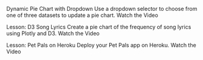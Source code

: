 Dynamic Pie Chart with Dropdown
Use a dropdown selector to choose from one of three datasets to update a pie chart.
Watch the Video

Lesson: D3 Song Lyrics
Create a pie chart of the frequency of song lyrics using Plotly and D3.
Watch the Video

Lesson: Pet Pals on Heroku
Deploy your Pet Pals app on Heroku.
Watch the Video
